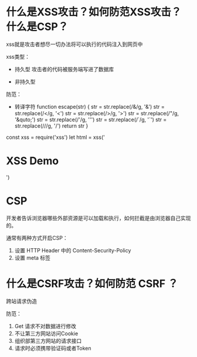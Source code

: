 # 什么是XSS攻击？如何防范XSS攻击？什么是CSP？
xss就是攻击者想尽一切办法将可以执行的代码注入到网页中

xss类型：
  - 持久型
    攻击者的代码被服务端写进了数据库

  - 非持久型
    <!-- http://www.baidu.com?name=<script>alert(1)</script> -->


防范：
  - 转译字符
  function escape(str) {
    str = str.replace(/&/g, '&amp;')
    str = str.replace(/</g, '&lt;')
    str = str.replace(/>/g, '&gt;')
    str = str.replace(/"/g, '&quto;')
    str = str.replace(/'/g, '&#39;')
    str = str.replace(/`/g, '&#96;')
    str = str.replace(/\//g, '&#x2F;')
    return str
  }
  <!-- <script>alert(1)</script> -->
  <!-- &lt;script&gt;alert(1)&lt;&#x2F;script&gt; -->

const xss = require('xss')
let html = xss('<h1>XSS Demo</h1>')


# CSP
开发者告诉浏览器哪些外部资源是可以加载和执行，如何拦截是由浏览器自己实现的。

通常有两种方式开启CSP：
  1. 设置 HTTP Header 中的 Content-Security-Policy
  2. 设置 meta 标签 <meta http-equiv="Content-Security-Policy">

  <!-- Content-Security-Policy: default-src 'self' -->
  <!-- Content-Security-Policy: img-src https://* -->




# 什么是CSRF攻击？如何防范 CSRF ？
跨站请求伪造

防范：
1. Get 请求不对数据进行修改
2. 不让第三方网站访问Cookie
3. 组织部第三方网站的请求接口
4. 请求时必须携带验证码或者Token